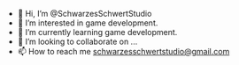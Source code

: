 - 👋 Hi, I’m @SchwarzesSchwertStudio
- 👀 I’m interested in game development.
- 🌱 I’m currently learning game development.
- 💞️ I’m looking to collaborate on ...
- 📫 How to reach me schwarzesschwertstudio@gmail.com

<!---
SchwarzesSchwertStudio/SchwarzesSchwertStudio is a ✨ special ✨ repository because its `README.md` (this file) appears on your GitHub profile.
You can click the Preview link to take a look at your changes.
--->
